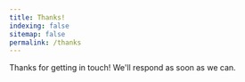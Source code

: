 ```yaml
---
title: Thanks!
indexing: false
sitemap: false
permalink: /thanks
---
```


Thanks for getting in touch! We'll respond as soon as we can.
